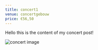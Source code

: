```yaml
---
title: concert1
venue: concertgebouw
price: €56,50
---
```


Hello this is the content of my concert post!

![concert image]('img/piano.jpg')
